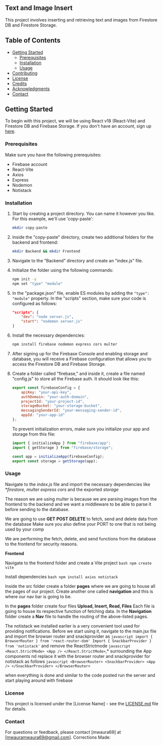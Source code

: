 ## Text and Image Insert

This project involves inserting and retrieving text and images from Firestore DB and Firestore Storage.

## Table of Contents

- [Getting Started](#getting-started)
  - [Prerequisites](#prerequisites)
  - [Installation](#installation)
  - [Usage](#usage)
- [Contributing](#contributing)
- [License](#license)
- [Credits](#credits)
- [Acknowledgments](#acknowledgments)
- [Contact](#contact)

## Getting Started

To begin with this project, we will be using React v18 (React-Vite) and Firestore DB and Firebase Storage. If you don't have an account, sign up [here](https://console.firebase.google.com/.).

### Prerequisites

Make sure you have the following prerequisites:

- Firebase account
- React-Vite
- Axios
- Express
- Nodemon
- Notistack

### Installation

1. Start by creating a project directory. You can name it however you like. For this example, we'll use 'copy-paste':

    ```bash
    mkdir copy-paste
    ```

2. Inside the "copy-paste" directory, create two additional folders for the backend and frontend:

    ```bash
    mkdir Backend && mkdir Frontend
    ```

3. Navigate to the "Backend" directory and create an "index.js" file.

4. Initialize the folder using the following commands:

    ```bash
    npm init -y
    npm set "type" "module"
    ```

5. In the "package.json" file, enable ES modules by adding the `"type": "module"` property. In the "scripts" section, make sure your code is configured as follows:

    ```json
    "scripts": {
        "dev": "node server.js",
        "start": "nodemon server.js"
    }
    ```

6. Install the necessary dependencies:

    ```bash
    npm install firebase nodemon express cors multer
    ```

7. After signing up for the Firebase Console and enabling storage and database, you will receive a Firebase configuration that allows you to access the Firestore DB and Firebase Storage.

8. Create a folder called "firebase," and inside it, create a file named "config.js" to store all the Firebase auth. It should look like this:

    ```javascript
    export const firebaseConfig = {
        apiKey: "your-api-key",
        authDomain: "your-auth-domain",
        projectId: "your-project-id",
        storageBucket: "your-storage-bucket",
        messagingSenderId: "your-messaging-sender-id",
        appId: "your-app-id"
    };
    ```

   To prevent initialization errors, make sure you initialize your app and storage from this file:

    ```javascript
    import { initializeApp } from "firebase/app";
    import { getStorage } from "firebase/storage";

    const app = initializeApp(firebaseConfig);
    export const storage = getStorage(app);
    ```


### Usage

Navigate to the *index.js* file and import the necessary dependencies like **firestore, multer express cors* and the exported *storage*

The reason we are using multer is because we are parsing images from the frontend to the backend and we want a middleware to be able to parse it before sending to the database.

We are going to use **GET** **POST** **DELETE** to fetch, send and delete data from the database
Make sure you also define your PORT to one that is not being used by your comp

We are performing the fetch, delete, and send functions from the database to the frontend for security reasons.

**Frontend**

Navigate to the frontend folder and create a Vite project ```bash npm create vite```

Install dependencies ```bash npm install axios notistack```

Inside the src folder create a folder **pages** where we are going to house all the pages of our project. Create another one called **navigation** and this is where our nav bar is going to be.

In the **pages** folder create four files **Upload, Insert, Read, Files** Each file is going to house its respective function of fetching data. In the **Navigation** folder create a **Nav** file to handle the routing of the above-listed pages.

The notistack we installed earlier is a very convenient tool used for providing notifications. Before we start using it, navigate to the main.jsx file and import the browser router and snackprovider as ```javascript import { BrowserRouter } from 'react-router-dom' Import { SnackbarProvider } from 'notistack'``` and remove the ReactStrictmode ```javascript <React.StrictMode>
    <App />
  </React.StrictMode>```,* surrounding the App components nd replace it with the browser router and snackprovider for notistack as follows ```javascript <BrowserRouter>
    <SnackbarProvider>
      <App />
    </SnackbarProvider>
  </BrowserRouter>```

when everything is done and similar to the code posted run the server and start playing around with firebase


### License

This project is licensed under the [License Name] - see the [LICENSE.md](LICENSE.md) file for details.

### Contact

For questions or feedback, please contact [mwaura69] at [mwauramwaura69@gmail.com].
Corrections Made:
